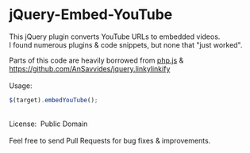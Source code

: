 # jQuery-Embed-YouTube

This jQuery plugin converts YouTube URLs to embedded videos.<br> 
I found numerous plugins & code snippets, but none that "just worked".

Parts of this code are heavily borrowed from <a href="https://raw.githubusercontent.com/kvz/phpjs/master/functions/strings/str_replace.js" target="_blank">php.js</a> & <a href="https://github.com/AnSavvides/jquery.linkylinkify" target="_blank">https://github.com/AnSavvides/jquery.linkylinkify</a>
<br>
<br>
Usage:
```JavaScript
$(target).embedYouTube();
```
<br>
License:&nbsp;&nbsp;Public Domain
<br>
<br>
Feel free to send Pull Requests for bug fixes & improvements.
